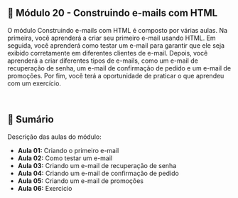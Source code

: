 ## 📌 Módulo 20 - Construindo e-mails com HTML
O módulo Construindo e-mails com HTML é composto por várias aulas. Na primeira, você aprenderá a criar seu primeiro e-mail usando HTML. Em seguida, você aprenderá como testar um e-mail para garantir que ele seja exibido corretamente em diferentes clientes de e-mail. Depois, você aprenderá a criar diferentes tipos de e-mails, como um e-mail de recuperação de senha, um e-mail de confirmação de pedido e um e-mail de promoções. Por fim, você terá a oportunidade de praticar o que aprendeu com um exercício.

<br>

## 📎 Sumário
Descrição das aulas do módulo:
- **Aula 01:** Criando o primeiro e-mail
- **Aula 02:** Como testar um e-mail 
- **Aula 03:** Criando um e-mail de recuperação de senha
- **Aula 04:** Criando um e-mail de confirmação de pedido
- **Aula 05:** Criando um e-mail de promoções
- **Aula 06:** Exercicio